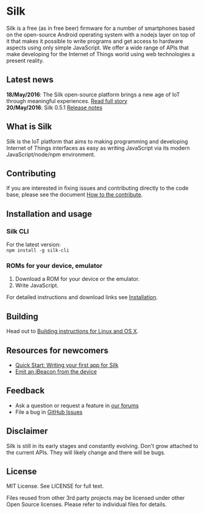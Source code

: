 # Silk

Silk is a free (as in free beer) firmware for a number of smartphones based on the open-source Android operating system with a nodejs layer on top of it that makes it possible to write programs and get access to hardware aspects using only simple JavaScript. We offer a wide range of APIs that make developing for the Internet of Things world using web technologies a present reality.

## Latest news

**18/May/2016**: The Silk open-source platform brings a new age of IoT through meaningful experiences. [Read full story](http://www.silklabs.com/silk-open-source-platform-announced)<br>
**20/May/2016**: Silk 0.5.1 [Release notes](#)

## What is Silk

Silk is the IoT platform that aims to making programming and developing Internet of Things interfaces as easy as writing JavaScript via its modern JavaScript/node/npm environment.

## Contributing

If you are interested in fixing issues and contributing directly to the code base, please see the document [How to the contribute](CONTRIBUTING.md).

## Installation and usage

### Silk CLI

For the latest version:<br>
`npm install -g silk-cli`

### ROMs for your device, emulator

1. Download a ROM for your device or the emulator.
2. Write JavaScript.

For detailed instructions and download links see [Installation](#).

## Building

Head out to [Building instructions for Linux and OS X](development/build-instructions-linux-osx.md).

## Resources for newcomers

- [Quick Start: Writing your first app for Silk](tutorial/quick-start.md)
- [Emit an iBeacon from the device](tutorial/ble-example.md)

## Feedback

- Ask a question or request a feature in [our forums](https://community.silklabs.com)
- File a bug in [GitHub Issues]()

## Disclaimer

Silk is still in its early stages and constantly evolving. Don't grow attached to the current APIs. They will likely change and there will be bugs.

## License

MIT License. See LICENSE for full text.

Files reused from other 3rd party projects may be licensed under other Open Source licenses. Please refer to individual files for details.
